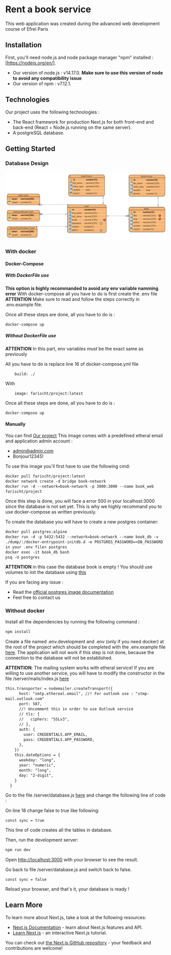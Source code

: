 # Rent a book service

This web application was created during the advanced web development course of Efrei Paris

## Installation

First, you'll need node.js and node package manager "npm" installed : [https://nodejs.org/en/].

- Our version of node.js : v14.17.0. **Make sure to use this version of node to avoid any compatibility issue**
- Our version of npm : v7.12.1.

## Technologies

Our project uses the following technologies :

- The React framework for production Next.js for both front-end and back-end (React + Node.js running on the same server).
- A postgreSQL database.

## Getting Started

### Database Design

![Image of UML Diagram](./UML.png)

### With docker

#### Docker-Compose

##### With DockerFile use

**This option is highly recommanded to avoid any env variable namming error**
With docker-compose all you have to do is first create the .env file  
**ATTENTION** Make sure to read and follow the steps correctly in .env.example file.

Once all these steps are done, all you have to do is :

```
docker-compose up
```

##### Without DockerFile use

**ATTENTION** In this part, env variables must be the exact same as previously

All you have to do is replace line 16 of docker-compose.yml file

```
    build: ./
```

With

```
    image: farischt/project:latest
```

Once all these steps are done, all you have to do is :

```
docker-compose up
```

#### Manually

You can find [Our project](https://hub.docker.com/repository/docker/farischt/project)
This image comes with a predefined etheral email and application admin account :

- admin@admin.com
- Bonjour12345!

To use this image you'll first have to use the following cmd:

```
docker pull farischt/project:latest
docker network create -d bridge book-network
docker run -d --network=book-network -p 3000:3000 --name book_web farischt/project
```

Once this step is done, you will face a error 500 in your localhost:3000 since the database is not set yet.
This is why we highly recommand you to use docker-compose as written previously.

To create the database you will have to create a new postgres container:

```
docker pull postgres:alpine
docker run -d -p 5432:5432 --network=book-network --name book_db -v ./dump/:/docker-entrypoint-initdb.d -e POSTGRES_PASSWORD=<DB_PASSWORD in your .env file> postgres
docker exec -it book_db bash
psq -U postgres
```

**ATTENTION** in this case the database book is empty ! You should use volumes to init the database using [this](./dump/init.sql)

If you are facing any issue :

- Read the [official postgres image documentation](https://hub.docker.com/_/postgres)
- Feel free to contact us

### Without docker

Install all the dependencies by running the following command :

```bash
npm install
```

Create a file named .env.development and .env (only if you need docker) at the root of the project which should be completed with the .env.example file [here](./.env.example). The application will not work if this step is not done, because the connection to the database will not be established.

**ATTENTION**: The mailing system works with etheral service! If you are willing to use another service, you will have to modify the constructor in the file /server/mails/index.js [here](./server/mails/index.js)

```
this.transporter = nodemailer.createTransport({
      host: "smtp.ethereal.email", //! For outlook use : "stmp-mail.outlouk.com"
      port: 587,
      //! Uncomment this in order to use Outlouk service
      // tls: {
      //   ciphers: "SSLv3",
      // },
      auth: {
        user: CREDENTIALS.APP_EMAIL,
        pass: CREDENTIALS.APP_PASSWORD,
      },
    })
    this.dateOptions = {
      weekday: "long",
      year: "numeric",
      month: "long",
      day: "2-digit",
    }
  }
```

Go to the file /server/database.js [here](./server/database.js) and change the following line of code :

On line 18 change false to true like following:

```
const sync = true
```

This line of code creates all the tables in database.

Then, run the development server:

```bash
npm run dev
```

Open [http://localhost:3000](http://localhost:3000) with your browser to see the result.

Go back to file /server/database.js and switch back to false.

```
const sync = false
```

Reload your browser, and that's it, your database is ready !

## Learn More

To learn more about Next.js, take a look at the following resources:

- [Next.js Documentation](https://nextjs.org/docs) - learn about Next.js features and API.
- [Learn Next.js](https://nextjs.org/learn) - an interactive Next.js tutorial.

You can check out [the Next.js GitHub repository](https://github.com/vercel/next.js/) - your feedback and contributions are welcome!
